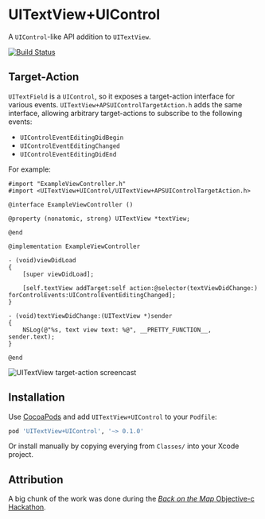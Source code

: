 # UITextView+UIControl

A `UIControl`-like API addition to `UITextView`.

[![Build Status](https://travis-ci.org/andrewsardone/UITextView-UIControl.png?branch=ci)](https://travis-ci.org/andrewsardone/UITextView-UIControl)

## Target-Action

`UITextField` is a `UIControl`, so it exposes a target-action interface for various events. `UITextView+APSUIControlTargetAction.h` adds the same interface, allowing arbitrary target-actions to subscribe to the following events:

- `UIControlEventEditingDidBegin`
- `UIControlEventEditingChanged`
- `UIControlEventEditingDidEnd`

For example:

```objc
#import "ExampleViewController.h"
#import <UITextView+UIControl/UITextView+APSUIControlTargetAction.h>

@interface ExampleViewController ()

@property (nonatomic, strong) UITextView *textView;

@end

@implementation ExampleViewController

- (void)viewDidLoad
{
    [super viewDidLoad];

    [self.textView addTarget:self action:@selector(textViewDidChange:) forControlEvents:UIControlEventEditingChanged];
}

- (void)textViewDidChange:(UITextView *)sender
{
    NSLog(@"%s, text view text: %@", __PRETTY_FUNCTION__, sender.text);
}

@end
```

<img src="http://f.cl.ly/items/391J1k333z403b3S1U2g/uitextview%2Btarget-action@2x.gif" alt="UITextView target-action screencast"/>

## Installation

Use [CocoaPods](http://cocoapods.org/) and add `UITextView+UIControl` to your `Podfile`:

```ruby
pod 'UITextView+UIControl', '~> 0.1.0'
```
Or install manually by copying everying from `Classes/` into your Xcode project.

## Attribution

A big chunk of the work was done during the [*Back on the Map* Objective-c Hackathon](https://objectivechackathon.appspot.com/).

